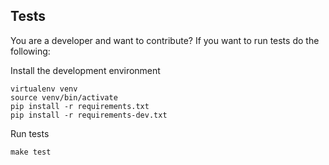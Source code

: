 ## Tests

You are a developer and want to contribute?
If you want to run tests do the following:

Install the development environment
```
virtualenv venv
source venv/bin/activate
pip install -r requirements.txt
pip install -r requirements-dev.txt
```

Run tests
```
make test
```
